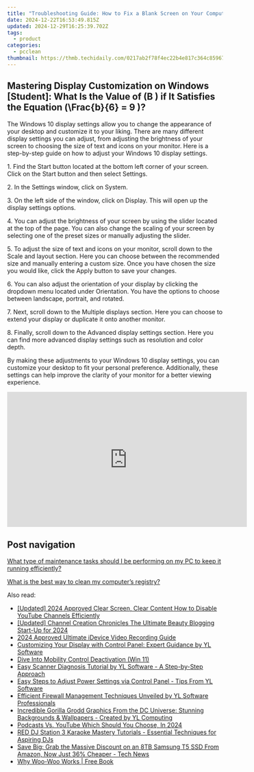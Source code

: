 ```yaml
---
title: "Troubleshooting Guide: How to Fix a Blank Screen on Your Computer - Tips by YL Computing"
date: 2024-12-22T16:53:49.815Z
updated: 2024-12-29T16:25:39.702Z
tags:
  - product
categories:
  - pcclean
thumbnail: https://thmb.techidaily.com/0217ab2f78f4ec22b4e817c364c8596747881cd4ccd50e41e8a2b78b87f09590.jpg
---
```


## Mastering Display Customization on Windows [Student]: What Is the Value of \(B \) if It Satisfies the Equation \(\Frac{b}{6} = 9 \)?

The Windows 10 display settings allow you to change the appearance of your desktop and customize it to your liking. There are many different display settings you can adjust, from adjusting the brightness of your screen to choosing the size of text and icons on your monitor. Here is a step-by-step guide on how to adjust your Windows 10 display settings. 

1\. Find the Start button located at the bottom left corner of your screen. Click on the Start button and then select Settings.

2\. In the Settings window, click on System.

3\. On the left side of the window, click on Display. This will open up the display settings options. 

4\. You can adjust the brightness of your screen by using the slider located at the top of the page. You can also change the scaling of your screen by selecting one of the preset sizes or manually adjusting the slider.

5\. To adjust the size of text and icons on your monitor, scroll down to the Scale and layout section. Here you can choose between the recommended size and manually entering a custom size. Once you have chosen the size you would like, click the Apply button to save your changes.

6\. You can also adjust the orientation of your display by clicking the dropdown menu located under Orientation. You have the options to choose between landscape, portrait, and rotated.

7\. Next, scroll down to the Multiple displays section. Here you can choose to extend your display or duplicate it onto another monitor.

8\. Finally, scroll down to the Advanced display settings section. Here you can find more advanced display settings such as resolution and color depth. 

By making these adjustments to your Windows 10 display settings, you can customize your desktop to fit your personal preference. Additionally, these settings can help improve the clarity of your monitor for a better viewing experience.

<!-- affiliate ads begin -->
<iframe width="560" height="315" src="https://www.youtube.com/embed/3UyJuZYzjt0?si=W87GeyzVKVORAk7S" title="YouTube video player" frameborder="0" allow="accelerometer; autoplay; clipboard-write; encrypted-media; gyroscope; picture-in-picture; web-share" referrerpolicy="strict-origin-when-cross-origin" allowfullscreen></iframe>
<!-- affiliate ads end -->

## Post navigation

[What type of maintenance tasks should I be performing on my PC to keep it running efficiently?](https://tools.techidaily.com/pcclean/products/)

[What is the best way to clean my computer’s registry?](https://tools.techidaily.com/pcclean/products/)

<ins class="adsbygoogle"
     style="display:block"
     data-ad-format="autorelaxed"
     data-ad-client="ca-pub-7571918770474297"
     data-ad-slot="1223367746"></ins>

<ins class="adsbygoogle"
     style="display:block"
     data-ad-client="ca-pub-7571918770474297"
     data-ad-slot="8358498916"
     data-ad-format="auto"
     data-full-width-responsive="true"></ins>

<span class="atpl-alsoreadstyle">Also read:</span>
<div><ul>
<li><a href="https://youtube-sure.techidaily.com/ed-2024-approved-clear-screen-clear-content-how-to-disable-youtube-channels-efficiently/"><u>[Updated] 2024 Approved Clear Screen, Clear Content How to Disable YouTube Channels Efficiently</u></a></li>
<li><a href="https://youtube-data.techidaily.com/ed-channel-creation-chronicles-the-ultimate-beauty-blogging-start-up-for-2024/"><u>[Updated] Channel Creation Chronicles The Ultimate Beauty Blogging Start-Up for 2024</u></a></li>
<li><a href="https://some-approaches.techidaily.com/2024-approved-ultimate-idevice-video-recording-guide/"><u>2024 Approved Ultimate iDevice Video Recording Guide</u></a></li>
<li><a href="https://win-cloud.techidaily.com/customizing-your-display-with-control-panel-expert-guidance-by-yl-software/"><u>Customizing Your Display with Control Panel: Expert Guidance by YL Software</u></a></li>
<li><a href="https://win11-tips.techidaily.com/dive-into-mobility-control-deactivation-win-11/"><u>Dive Into Mobility Control Deactivation (Win 11)</u></a></li>
<li><a href="https://win-cloud.techidaily.com/easy-scanner-diagnosis-tutorial-by-yl-software-a-step-by-step-approach/"><u>Easy Scanner Diagnosis Tutorial by YL Software - A Step-by-Step Approach</u></a></li>
<li><a href="https://win-cloud.techidaily.com/easy-steps-to-adjust-power-settings-via-control-panel-tips-from-yl-software/"><u>Easy Steps to Adjust Power Settings via Control Panel - Tips From YL Software</u></a></li>
<li><a href="https://win-cloud.techidaily.com/efficient-firewall-management-techniques-unveiled-by-yl-software-professionals/"><u>Efficient Firewall Management Techniques Unveiled by YL Software Professionals</u></a></li>
<li><a href="https://win-cloud.techidaily.com/incredible-gorilla-grodd-graphics-from-the-dc-universe-stunning-backgrounds-and-wallpapers-created-by-yl-computing/"><u>Incredible Gorilla Grodd Graphics From the DC Universe: Stunning Backgrounds & Wallpapers - Created by YL Computing</u></a></li>
<li><a href="https://extra-skills.techidaily.com/podcasts-vs-youtube-which-should-you-choose-in-2024/"><u>Podcasts Vs. YouTube Which Should You Choose, In 2024</u></a></li>
<li><a href="https://win-cloud.techidaily.com/red-dj-station-3-karaoke-mastery-tutorials-essential-techniques-for-aspiring-djs/"><u>RED DJ Station 3 Karaoke Mastery Tutorials - Essential Techniques for Aspiring DJs</u></a></li>
<li><a href="https://hardware-tips.techidaily.com/save-big-grab-the-massive-discount-on-an-8tb-samsung-t5-ssd-from-amazon-now-just-36-cheaper-tech-news/"><u>Save Big: Grab the Massive Discount on an 8TB Samsung T5 SSD From Amazon, Now Just 36% Cheaper - Tech News</u></a></li>
<li><a href="https://novels-ebooks.techidaily.com/210188119-9781788175463-why-woo-woo-works/"><u>Why Woo-Woo Works | Free Book</u></a></li>
</ul></div>


